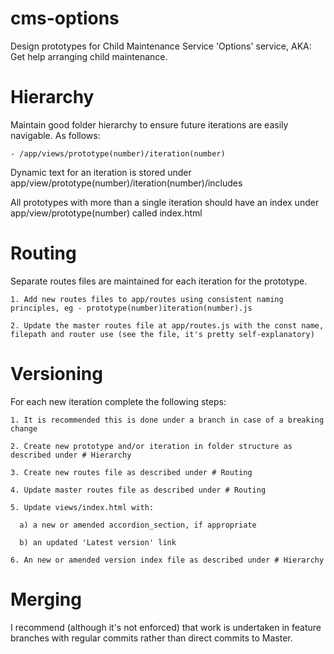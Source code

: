 # cms-options
Design prototypes for Child Maintenance Service 'Options' service, AKA: Get help arranging child maintenance.


# Hierarchy
  Maintain good folder hierarchy to ensure future iterations are easily navigable. As follows:

    - /app/views/prototype(number)/iteration(number)

  Dynamic text for an iteration is stored under app/view/prototype(number)/iteration(number)/includes

  All prototypes with more than a single iteration should have an index under app/view/prototype(number) called index.html


# Routing
  Separate routes files are maintained for each iteration for the prototype.

    1. Add new routes files to app/routes using consistent naming principles, eg - prototype(number)iteration(number).js

    2. Update the master routes file at app/routes.js with the const name, filepath and router use (see the file, it's pretty self-explanatory)


# Versioning
  For each new iteration complete the following steps:

    1. It is recommended this is done under a branch in case of a breaking change

    2. Create new prototype and/or iteration in folder structure as described under # Hierarchy

    3. Create new routes file as described under # Routing

    4. Update master routes file as described under # Routing

    5. Update views/index.html with:

      a) a new or amended accordion_section, if appropriate

      b) an updated 'Latest version' link

    6. An new or amended version index file as described under # Hierarchy


# Merging
  I recommend (although it's not enforced) that work is undertaken in feature branches with regular commits rather than direct commits to Master.
